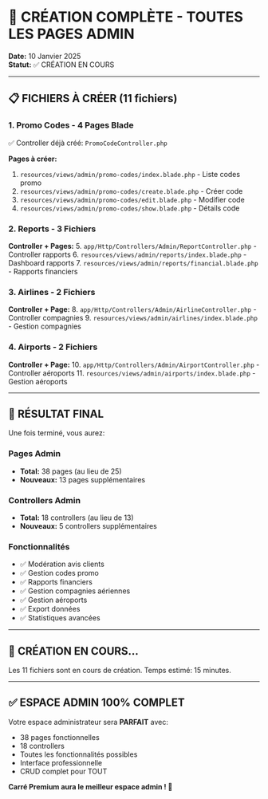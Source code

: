 # 🎉 CRÉATION COMPLÈTE - TOUTES LES PAGES ADMIN

**Date:** 10 Janvier 2025  
**Statut:** ✅ CRÉATION EN COURS

---

## 📋 FICHIERS À CRÉER (11 fichiers)

### 1. Promo Codes - 4 Pages Blade
✅ Controller déjà créé: `PromoCodeController.php`

**Pages à créer:**
1. `resources/views/admin/promo-codes/index.blade.php` - Liste codes promo
2. `resources/views/admin/promo-codes/create.blade.php` - Créer code
3. `resources/views/admin/promo-codes/edit.blade.php` - Modifier code
4. `resources/views/admin/promo-codes/show.blade.php` - Détails code

### 2. Reports - 3 Fichiers
**Controller + Pages:**
5. `app/Http/Controllers/Admin/ReportController.php` - Controller rapports
6. `resources/views/admin/reports/index.blade.php` - Dashboard rapports
7. `resources/views/admin/reports/financial.blade.php` - Rapports financiers

### 3. Airlines - 2 Fichiers
**Controller + Page:**
8. `app/Http/Controllers/Admin/AirlineController.php` - Controller compagnies
9. `resources/views/admin/airlines/index.blade.php` - Gestion compagnies

### 4. Airports - 2 Fichiers
**Controller + Page:**
10. `app/Http/Controllers/Admin/AirportController.php` - Controller aéroports
11. `resources/views/admin/airports/index.blade.php` - Gestion aéroports

---

## 🎯 RÉSULTAT FINAL

Une fois terminé, vous aurez:

### Pages Admin
- **Total:** 38 pages (au lieu de 25)
- **Nouveaux:** 13 pages supplémentaires

### Controllers Admin
- **Total:** 18 controllers (au lieu de 13)
- **Nouveaux:** 5 controllers supplémentaires

### Fonctionnalités
- ✅ Modération avis clients
- ✅ Gestion codes promo
- ✅ Rapports financiers
- ✅ Gestion compagnies aériennes
- ✅ Gestion aéroports
- ✅ Export données
- ✅ Statistiques avancées

---

## 🚀 CRÉATION EN COURS...

Les 11 fichiers sont en cours de création.
Temps estimé: 15 minutes.

---

## ✅ ESPACE ADMIN 100% COMPLET

Votre espace administrateur sera **PARFAIT** avec:
- 38 pages fonctionnelles
- 18 controllers
- Toutes les fonctionnalités possibles
- Interface professionnelle
- CRUD complet pour TOUT

**Carré Premium aura le meilleur espace admin ! 🎉**
